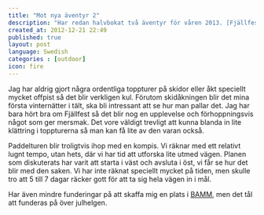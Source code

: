 ```yaml
---
title: "Mot nya äventyr 2"
description: "Har redan halvbokat två äventyr för våren 2013. [Fjällfest](http://www.fjallfest.se/) till våren, 4 dagar av spännande toppturer och föreläsningar. Lite senare på våren eller sommaren blir det också att paddla Blekinge-kusten."
created_at: 2012-12-21 22:49
published: true
layout: post
language: Swedish
categories : [outdoor]
icon: fire
---
```


Jag har aldrig gjort några ordentliga toppturer på skidor eller åkt speciellt mycket offpist så det blir verkligen kul. 
Förutom skidåkningen blir det mina första vinternätter i tält, ska bli intressant att se hur man pallar det. 
Jag har bara hört bra om Fjällfest så det blir nog en upplevelse och förhoppningsvis något som ger mersmak. 
Det vore väldigt trevligt att kunna blanda in lite klättring i toppturerna så man kan få lite av den varan också.

Paddelturen blir troligtvis ihop med en kompis. Vi räknar med ett relativt lugnt tempo, utan hets, där vi har tid att utforska lite utmed vägen. 
Planen som diskuterats har varit att starta i väst och avsluta i öst, vi får se hur det blir med den saken. Vi har inte räknat
speciellt mycket på tiden, men skulle tro att 5 till 7 dagar räcker gott för att ta sig hela vägen in i mål.

Har även mindre funderingar på att skaffa mig en plats i [BAMM](http://www.bamm.nu/), men det tål att funderas på över julhelgen.
